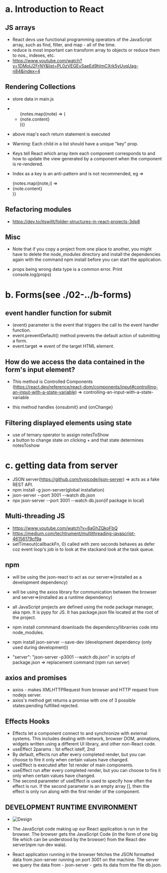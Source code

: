 # a. Introduction to React

## JS arrays

- React devs use functional programming operators of the JavaScript array, such as find, filter, and map - all of the time.
- reduce is most important can transform array to objects or reduce them to nos., indexes, etc.
- https://www.youtube.com/watch?v=1DMolJ2FrNY&list=PL0zVEGEvSaeEd9hlmCXrk5yUyqUag-n84&index=4

## Rendering Collections

- store data in main.js
- <ul>
        {notes.map((note) => (
          <li key={note.id}> {note.content}</li>
        ))}
  </ul>
- above map's each return statement is executed
- Warning: Each child in a list should have a unique "key" prop.
- Keys tell React which array item each component corresponds to and how to update the view generated by a component when the component is re-rendered.

- Index as a key is an anti-pattern and is not recommended, eg =>
<ul> {notes.map((note,i) => <li key={i}>{note.content} </li>)} </ul>

## Refactoring modules

- https://dev.to/itswillt/folder-structures-in-react-projects-3dp8

## Misc

- Note that if you copy a project from one place to another, you might have to delete the node_modules directory and install the dependencies again with the command npm install before you can start the application.

- props being wrong data type is a common error. Print console.log(props)

# b. Forms(see ./02-../b-forms)

## event handler function for submit

- (event) parameter is the event that triggers the call to the event handler function.
- event.preventDefault() method prevents the default action of submitting a form.
- event.target => event of the target HTML element.

## How do we access the data contained in the form's input element?

- This method is Controlled Components (https://react.dev/reference/react-dom/components/input#controlling-an-input-with-a-state-variable) => controlling-an-input-with-a-state-variable

- this method handles {onsubmit} and {onChange}

## Filtering displayed elements using state

- use of ternary operator to assign notesToShow
- a button to change state on clicking + and that state determines notesToshow

# c. getting data from server

- JSON server(https://github.com/typicode/json-server) => acts as a fake REST API.
- npm install -g json-server(global installation)
- json-server --port 3001 --watch db.json
- npx json-server --port 3001 --watch db.json(if package in local)

## Multi-threading JS

- https://www.youtube.com/watch?v=8aGhZQkoFbQ
- https://medium.com/techtrument/multithreading-javascript-46156179cf9a
- setTimeout(callbackFn, 0) called with zero seconds behaves as defer coz event loop's job is to look at the stackand look at the task queue.

## npm

- will be using the json-react to act as our server=>(installed as a development dependency)
- will be using the axios library for communication between the browser and server=>(installed as a runtime dependency)
- all JavaScript projects are defined using the node package manager, aka npm. It is pypy for JS. It has package.json file located at the root of the project.

- npm install commmand downloads the dependency/librarries code into node_modules.
- npm install json-server --save-dev (development dependency (only used during development))
- "server": "json-server -p3001 --watch db.json" in scripts of package.json => replacement command (npm run server)

## axios and promises

- axios - makes XMLHTTPRequest from browser and HTTP request from nodejs server.
- axios's method get returns a promise with one of 3 possible states:pending fulfilled rejected.

## Effects Hooks

- Effects let a component connect to and synchronize with external systems. This includes dealing with network, browser DOM, animations, widgets written using a different UI library, and other non-React code.
- useEffect 2params : 1st effect istelf, 2nd
- By default, effects run after every completed render, but you can choose to fire it only when certain values have changed.
- useEffect is executed after 1st render of main components.
- useEffect run after every completed render, but you can choose to fire it only when certain values have changed.
- The second parameter of useEffect is used to specify how often the effect is run. If the second parameter is an empty array [], then the effect is only run along with the first render of the component.

## DEVELOPMENT RUNTIME ENVIRONMENT

- ![Design](https://fullstackopen.com/static/0e3766361ce9d08f0c4fdd39152cf493/5a190/18e.png)

- The JavaScript code making up our React application is run in the browser. The browser gets the JavaScript Code (in the form of one big file which can be understood by the browser) from the React dev server(npm run dev wala).

- React application running in the browser fetches the JSON formatted data from json-server running on port 3001 on the machine. The server we query the data from - json-server - gets its data from the file db.json.
